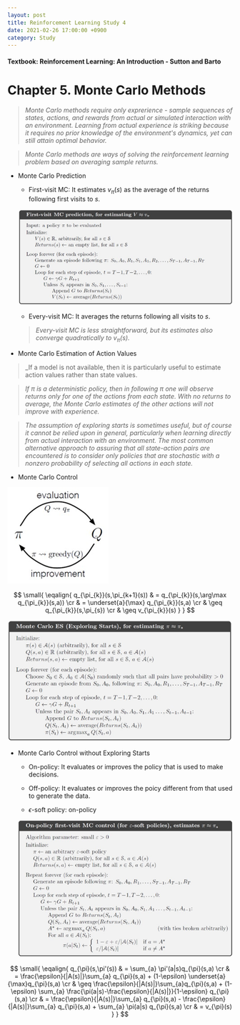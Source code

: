 ```yaml
---
layout: post
title: Reinforcement Learning Study 4
date: 2021-02-26 17:00:00 +0900
category: Study 
---
```

#### Textbook: Reinforcement Learning: An Introduction - Sutton and Barto

# Chapter 5. Monte Carlo Methods
> _Monte Carlo methods require only exprerience - sample sequences of states, actions, and rewards from actual or simulated interaction with an environment. Learning from actual experience is striking because it requires no prior knowledge of the environment's dynamics, yet can still attain optimal behavior._

> _Monte Carlo methods are ways of solving the reinforcement learning problem based on averaging sample returns._

+ Monte Carlo Prediction
	
	+ First-visit MC: It estimates $v_{\pi}(s)$ as the average of the returns following first visits to $s$.
	
	![](/Figs/RL_Sutton/Ch5/FirstVisitMC.jpg)
	
	+ Every-visit MC: It averages the returns following all visits to $s$.

	> _Every-visit MC is less straightforward, but its estimates also converge quadratically to $v_{\pi}(s)$._

+ Monte Carlo Estimation of Action Values

> _If a model is not available, then it is particularly useful to estimate action values rather than state values.

> _If $\pi$ is a deterministic policy, then in following $\pi$ one will observe returns only for one of the actions from each state. With no returns to average, the Monte Carlo estimates of the other actions will not improve with experience._

> _The assumption of exploring starts is sometimes useful, but of course it cannot be relied upon in general, particularly when learning directly from actual interaction with an environment. The most common alternative approach to assuring that all state-action pairs are encountered is to consider only policies that are stochastic with a nonzero probability of selecting all actions in each state._


+ Monte Carlo Control

![](/Figs/RL_Sutton/Ch5/GPIMC.jpg)

$$
\small{
\eqalign{ 
q_{\pi_{k}}(s,\pi_{k+1}(s)) & = q_{\pi_{k}}(s,\arg\max q_{\pi_{k}}(s,a)) \cr
			       & = \underset{a}{\max} q_{\pi_{k}}(s,a) \cr
			       & \geq q_{\pi_{k}}(s,\pi_{s}) \cr
			       & \geq v_{\pi_{k}}(s)
}
}
$$

![](/Figs/RL_Sutton/Ch5/MCES.jpg)

+ Monte Carlo Control without Exploring Starts
	+ On-policy: It evaluates or improves the policy that is used to make decisions.
	
	+ Off-policy: It evaluates or improves the poicy different from that used to generate the data. 
	
	+ $\epsilon$-soft policy: on-policy

	![](/Figs/RL_Sutton/Ch5/MCwoES.jpg)

$$
\small{
\eqalign{ 
q_{\pi}(s,\pi'(s)) & = \sum_{a} \pi'(a|s)q_{\pi}(s,a) \cr
	       & = \frac{\epsilon}{|A(s)|}\sum_{a} q_{\pi}(s,a) + (1-\epsilon) \underset{a}{\max}q_{\pi}(s,a) \cr
		& \geq \frac{\epsilon}{|A(s)|}\sum_{a}q_{\pi}(s,a) + (1-\epsilon) \sum_{a} \frac{\pi(a|s)-\frac{\epsilon}{|A(s)|}}{1-\epsilon} q_{\pi}(s,a) \cr
		& = \frac{\epsilon}{|A(s)|}\sum_{a} q_{\pi}(s,a) - \frac{\epsilon}{|A(s)|}\sum_{a} q_{\pi}(s,a) + \sum_{a} \pi(a|s) q_{\pi}(s,a) \cr
		& = v_{\pi}(s)
}
}
$$



